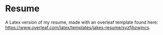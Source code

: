 # Resume
A Latex version of my resume, made with an overleaf template found here: https://www.overleaf.com/latex/templates/jakes-resume/syzfjbzwjncs.
